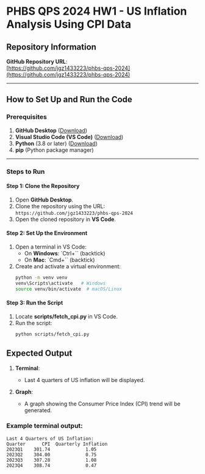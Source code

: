 # PHBS QPS 2024 HW1 - US Inflation Analysis Using CPI Data
## Repository Information

**GitHub Repository URL**:  
[https://github.com/jgz1433223/phbs-qps-2024](https://github.com/jgz1433223/phbs-qps-2024)

---
## How to Set Up and Run the Code

### Prerequisites
1. **GitHub Desktop** ([Download](https://desktop.github.com/))
2. **Visual Studio Code (VS Code)** ([Download](https://code.visualstudio.com/))
3. **Python** (3.8 or later) ([Download](https://www.python.org/))
4. **pip** (Python package manager)

---

### Steps to Run

#### Step 1: Clone the Repository
1. Open **GitHub Desktop**.
2. Clone the repository using the URL:  
   `https://github.com/jgz1433223/phbs-qps-2024`
3. Open the cloned repository in **VS Code**.

#### Step 2: Set Up the Environment
1. Open a terminal in VS Code:
   - On **Windows**: `Ctrl+`` (backtick)
   - On **Mac**: `Cmd+`` (backtick)
2. Create and activate a virtual environment:
   ```bash
   python -m venv venv
   venv\Scripts\activate   # Windows
   source venv/bin/activate  # macOS/Linux
#### Step 3: Run the Script
1. Locate **scripts/fetch_cpi.py** in VS Code.
2. Run the script:
   ```bash
   python scripts/fetch_cpi.py
## Expected Output

1. **Terminal**:
   - Last 4 quarters of US inflation will be displayed.

2. **Graph**:
   - A graph showing the Consumer Price Index (CPI) trend will be generated.

### Example terminal output:

```plaintext
Last 4 Quarters of US Inflation:
Quarter      CPI  Quarterly Inflation
2023Q1    301.74             1.05
2023Q2    304.00             0.75
2023Q3    307.28             1.08
2023Q4    308.74             0.47
   

